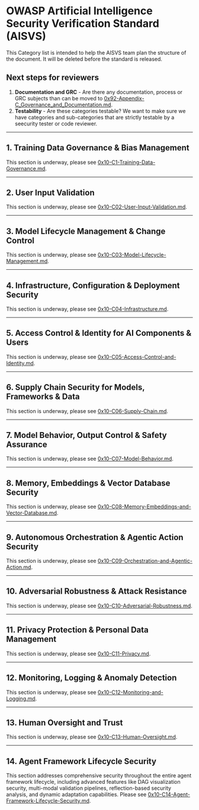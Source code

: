 # OWASP Artificial Intelligence Security Verification Standard (AISVS)

This Category list is intended to help the AISVS team plan the structure of the document. It will be deleted before the standard is released.

## Next steps for reviewers

1. **Documentation and GRC** - Are there any documentation, process or GRC subjects than can be moved to [0x92-Appendix-C_Governance_and_Documentation.md](../../1.0/en/0x92-Appendix-C_Governance_and_Documentation.md).
2. **Testability** - Are these categories testable? We want to make sure we have categories and sub-categories that are strictly testable by a seecurity tester or code reviewer.

---

## 1. Training Data Governance & Bias Management

This section is underway, please see [0x10-C1-Training-Data-Governance.md](../../1.0/en/0x10-C1-Training-Data-Governance.md).

---

## 2. User Input Validation

This section is underway, please see [0x10-C02-User-Input-Validation.md](../../1.0/en/0x10-C02-User-Input-Validation.md).

---

## 3. Model Lifecycle Management & Change Control

This section is underway, please see [0x10-C03-Model-Lifecycle-Management.md](../../1.0/en/0x10-C03-Model-Lifecycle-Management.md).

---

## 4. Infrastructure, Configuration & Deployment Security

This section is underway, please see [0x10-C04-Infrastructure.md](../../1.0/en/0x10-C04-Infrastructure.md).

---

## 5. Access Control & Identity for AI Components & Users

This section is underway, please see [0x10-C05-Access-Control-and-Identity.md](../../1.0/en/0x10-C05-Access-Control-and-Identity.md).

---

## 6. Supply Chain Security for Models, Frameworks & Data

This section is underway, please see [0x10-C06-Supply-Chain.md](../../1.0/en/0x10-C06-Supply-Chain.md).

---

## 7. Model Behavior, Output Control & Safety Assurance

This section is underway, please see [0x10-C07-Model-Behavior.md](../../1.0/en/0x10-C07-Model-Behavior.md).

---

## 8. Memory, Embeddings & Vector Database Security

This section is underway, please see [0x10-C08-Memory-Embeddings-and-Vector-Database.md](../../1.0/en/0x10-C08-Memory-Embeddings-and-Vector-Database.md).

---

## 9. Autonomous Orchestration & Agentic Action Security

This section is underway, please see [0x10-C09-Orchestration-and-Agentic-Action.md](../../1.0/en/0x10-C09-Orchestration-and-Agentic-Action.md).

---

## 10. Adversarial Robustness & Attack Resistance

This section is underway, please see [0x10-C10-Adversarial-Robustness.md](../../1.0/en/0x10-C10-Adversarial-Robustness.md).

---

## 11. Privacy Protection & Personal Data Management

This section is underway, please see [0x10-C11-Privacy.md](../../1.0/en/0x10-C11-Privacy.md).

---

## 12. Monitoring, Logging & Anomaly Detection

This section is underway, please see [0x10-C12-Monitoring-and-Logging.md](../../1.0/en/0x10-C12-Monitoring-and-Logging.md).

---

## 13. Human Oversight and Trust

This section is underway, please see [0x10-C13-Human-Oversight.md](../../1.0/en/0x10-C13-Human-Oversight.md).

---

## 14. Agent Framework Lifecycle Security

This section addresses comprehensive security throughout the entire agent framework lifecycle, including advanced features like DAG visualization security, multi-modal validation pipelines, reflection-based security analysis, and dynamic adaptation capabilities. Please see [0x10-C14-Agent-Framework-Lifecycle-Security.md](../../1.0/en/0x10-C14-Agent-Framework-Lifecycle-Security.md).
